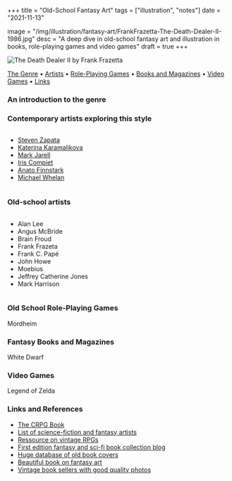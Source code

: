 +++
title = "Old-School Fantasy Art"
tags = ["illustration", "notes"]
date = "2021-11-13"

image = "/img/illustration/fantasy-art/FrankFrazetta-The-Death-Dealer-II-1986.jpg"
desc = "A deep dive in old-school fantasy art and illustration in books, role-playing games and video games"
draft = true
+++

<div class="half">

![The Death Dealer II by Frank Frazetta](/img/illustration/fantasy-art/FrankFrazetta-The-Death-Dealer-II-1986.jpg "The Death Dealer II by Frank Frazetta")

</div>

<div class="table-of-contents">

[The Genre](#an-introduction-to-the-genre) •
[Artists](#contemporary-artists-exploring-this-style) •
[Role-Playing Games](#old-school-role-playing-games) •
[Books and Magazines](#fantasy-books-and-magazines) •
[Video Games](#video-games) •
[Links](#links-and-references)

</div>

### An introduction to the genre



### Contemporary artists exploring this style

<div class="columns medium-padding-bottom no-margin-inside">

- [Steven Zapata](https://www.stevenzapata.com/)
- [Katerina Karamalikova](https://www.instagram.com/kara_malikova.art/)
- [Mark Jarell](https://markjarrellart.com)
- [Iris Compiet](https://iriscompiet.art/)
- [Anato Finnstark](https://anto-finnstark.artstation.com/)
- [Michael Whelan](https://www.michaelwhelan.com/)

</div>

### Old-school artists

<div class="columns medium-padding-bottom no-margin-inside">

- Alan Lee
- Angus McBride
- Brain Froud
- Frank Frazeta
- Frank C. Papé
- John Howe
- Moebius
- Jeffrey Catherine Jones
- Mark Harrison

</div>

### Old School Role-Playing Games

Mordheim

### Fantasy Books and Magazines

White Dwarf

### Video Games

Legend of Zelda


### Links and References

- [The CRPG Book](https://crpgbook.wordpress.com/)
- [List of science-fiction and fantasy artists](https://en.wikipedia.org/wiki/List_of_science_fiction_and_fantasy_artists)
- [Ressource on vintage RPGs](https://www.vintagerpg.com/)  
- [First edition fantasy and sci-fi book collection blog](http://firsteditionfantasy.blogspot.com/)  
- [Huge database of old book covers](https://www.coverbrowser.com/)  
- [Beautiful book on fantasy art](https://www.taschen.com/pages/en/catalogue/graphic_design/all/01182/facts.masterpieces_of_fantasy_art.htm)  
- [Vintage book sellers with good quality photos](https://www.lwcurrey.com/)
